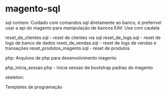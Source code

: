 # magento-sql

sql contem:
Cuidado com comandos sql diretamente ao banco, é preferivel usar a api do magento para manipulação de bancos EAV.
Use com cautela

reset_de_clientes.sql - reset de clientes via sql
reset_de_logs.sql -  reset de logs de banco de dados
reset_de_vendas.sql - reset de logs de vendas e transações
reset_produtos_magento.sql - reset de produtos

php:
Arquivos de php para desenvolvimento magento

php_inicia_sessao.php - inicia sessao de bootstrap padrao do magento

skeleton:

Templates de programação




